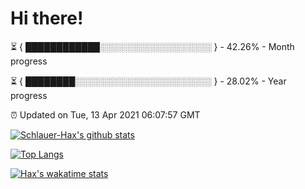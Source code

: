 # Hi there!

⏳ { ████████████░░░░░░░░░░░░░░░░░░ } - 42.26% - Month progress

⏳ { ████████░░░░░░░░░░░░░░░░░░░░░░ } - 28.02% - Year progress

⏰ Updated on Tue, 13 Apr 2021 06:07:57 GMT


[![Schlauer-Hax's github stats](https://github-readme-stats.vercel.app/api?username=Schlauer-Hax&show_icons=true&theme=dark&count_private=true)](https://github.com/Schlauer-Hax)


[![Top Langs](https://github-readme-stats.vercel.app/api/top-langs/?username=Schlauer-Hax&layout=compact&theme=dark)](https://github.com/Schlauer-Hax?tab=repositories)


[![Hax's wakatime stats](https://github-readme-stats.vercel.app/api/wakatime?username=Hax&theme=dark)](https://wakatime.com/@Hax)

